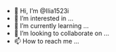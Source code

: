 - 👋 Hi, I’m @Ilia1523i
- 👀 I’m interested in ...
- 🌱 I’m currently learning ...
- 💞️ I’m looking to collaborate on ...
- 📫 How to reach me ...

<!---
Ilia1523i/Ilia1523i is a ✨ special ✨ repository because its `README.md` (this file) appears on your GitHub profile.
You can click the Preview link to take a look at your changes.
--->
